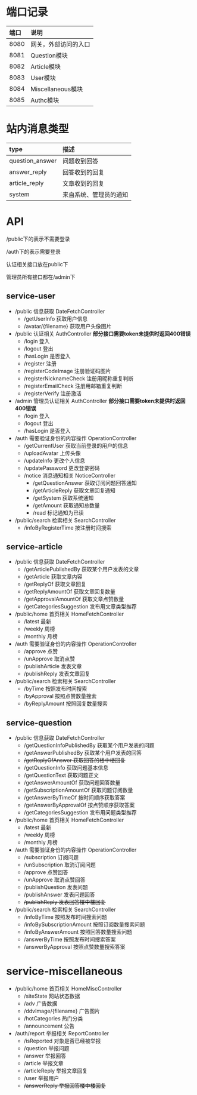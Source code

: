 # 端口记录

| 端口   | 说明              |
|:-----|:----------------|
| 8080 | 网关，外部访问的入口      |
| 8081 | Question模块      |
| 8082 | Article模块       |
| 8083 | User模块          | 
| 8084 | Miscellaneous模块 |
| 8085 | Authc模块         |

# 站内消息类型

| type            | 描述          |
|:----------------|:------------|
| question_answer | 问题收到回答      |
| answer_reply    | 回答收到的回复     |
| article_reply   | 文章收到的回复     |
| system          | 来自系统、管理员的通知 |

# API

/public下的表示不需要登录

/auth下的表示需要登录

认证相关接口放在public下

管理员所有接口都在/admin下

## service-user

* /public 信息获取 DateFetchController
    * /getUserInfo 获取用户信息
    * /avatar/{filename} 获取用户头像图片
* /public 认证相关 AuthController **部分接口需要token未提供时返回400错误**
    * /login 登入
    * /logout 登出
    * /hasLogin 是否登入
    * /register 注册
    * /registerCodeImage 注册验证码图片
    * /registerNicknameCheck 注册用昵称重复判断
    * /registerEmailCheck 注册用邮箱重复判断
    * /registerVerify 注册激活
 * /admin 管理员认证相关  AuthController **部分接口需要token未提供时返回400错误**
    * /login 登入
    * /logout 登出
    * /hasLogin 是否登入
* /auth 需要验证身份的内容操作 OperationController
    * /getCurrentUser 获取当前登录的用户的信息
    * /uploadAvatar 上传头像
    * /updateInfo 更改个人信息
    * /updatePassword 更改登录密码
    * /notice 消息通知相关 NoticeController
        * /getQuestionAnswer 获取订阅问题回答通知
        * /getArticleReply 获取文章回复通知
        * /getSystem 获取系统通知
        * /getAmount 获取通知总数量
        * /read 标记通知为已读
* /public/search 检索相关 SearchController
    * /infoByRegisterTime 按注册时间搜索

## service-article

* /public 信息获取 DateFetchController
    * /getArticlePublishedBy 获取某个用户发表的文章
    * /getArticle 获取文章内容
    * /getReplyOf 获取文章回复
    * /getReplyAmountOf 获取文章回复数量
    * /getApprovalAmountOf 获取文章点赞数量
    * /getCategoriesSuggestion 发布用文章类型推荐
* /public/home 首页相关 HomeFetchController
    * /latest 最新
    * /weekly 周榜
    * /monthly 月榜
* /auth 需要验证身份的内容操作 OperationController
    * /approve 点赞
    * /unApprove 取消点赞
    * /publishArticle 发表文章
    * /publishReply 发表文章回复
* /public/search 检索相关 SearchController
    * /byTime 按照发布时间搜索
    * /byApproval 按照点赞数量搜索
    * /byReplyAmount 按照回复数量搜索

## service-question

* /public 信息获取 DateFetchController
    * /getQuestionInfoPublishedBy 获取某个用户发表的问题
    * /getAnswerPublishedBy 获取某个用户发表的回答
    * ~~/getReplyOfAnswer 获取回答的楼中楼回复~~
    * /getQuestionInfo 获取问题基本信息
    * /getQuestionText 获取问题正文
    * /getAnswerAmountOf 获取问题回答数量
    * /getSubscriptionAmountOf 获取问题订阅数量
    * /getAnswerByTimeOf 按时间顺序获取答案
    * /getAnswerByApprovalOf 按点赞顺序获取答案
    * /getCategoriesSuggestion 发布用问题类型推荐
* /public/home 首页相关 HomeFetchController
    * /latest 最新
    * /weekly 周榜
    * /monthly 月榜
* /auth 需要验证身份的内容操作 OperationController
    * /subscription 订阅问题
    * /unSubscription 取消订阅问题
    * /approve 点赞回答
    * /unApprove 取消点赞回答
    * /publishQuestion 发表问题
    * /publishAnswer 发表问题回答
    * ~~/publishReply 发表回答楼中楼回复~~
* /public/search 检索相关 SearchController
    * /infoByTime 按照发布时间搜索问题
    * /infoBySubscriptionAmount 按照订阅数量搜索问题
    * /infoByAnswerAmount 按照回答数量搜索问题
    * /answerByTime 按照发布时间搜索答案
    * /answerByApproval 按照点赞数量搜索答案

# service-miscellaneous

* /public/home 首页相关 HomeMiscController
    * /siteState 网站状态数据
    * /adv 广告数据
    * /ddvImage/{filename} 广告图片
    * /hotCategories 热门分类
    * /announcement 公告
* /auth/report 举报相关 ReportController
    * /isReported 对象是否已经被举报
    * /question 举报问题
    * /answer 举报回答
    * /article 举报文章
    * /articleReply 举报文章回复
    * /user 举报用户
    * ~~/answerReply 举报回答楼中楼回复~~